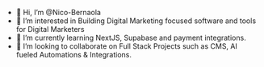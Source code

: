 - 👋 Hi, I’m @Nico-Bernaola
- 👀 I’m interested in Building Digital Marketing focused software and tools for Digital Marketers
- 🌱 I’m currently learning NextJS, Supabase and payment integrations.
- 💞️ I’m looking to collaborate on Full Stack Projects such as CMS, AI fueled Automations & Integrations.

<!---
Nico-Bernaola/Nico-Bernaola is a ✨ special ✨ repository because its `README.md` (this file) appears on your GitHub profile.
You can click the Preview link to take a look at your changes.
--->
